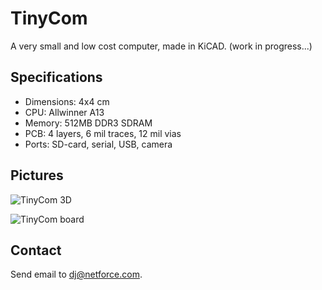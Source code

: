 # TinyCom

A very small and low cost computer, made in KiCAD.
(work in progress...)

## Specifications

- Dimensions: 4x4 cm
- CPU: Allwinner A13
- Memory: 512MB DDR3 SDRAM
- PCB: 4 layers, 6 mil traces, 12 mil vias
- Ports: SD-card, serial, USB, camera

## Pictures

![TinyCom 3D](https://raw.githubusercontent.com/nfco/tinycom/master/img/tinycom-cpu.png)

![TinyCom board](https://raw.githubusercontent.com/nfco/tinycom/master/cpu/tinycom_board.png)

## Contact

Send email to dj@netforce.com.

